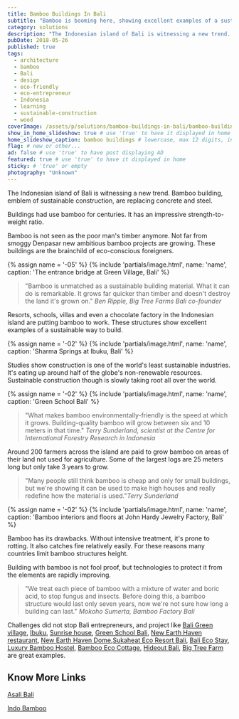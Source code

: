 ```yaml
---
title: Bamboo Buildings In Bali
subtitle: "Bamboo is booming here, showing excellent examples of a sustainable way to build."
category: solutions
description: "The Indonesian island of Bali is witnessing a new trend. Bamboo building, emblem of sustainable construction, are replacing concrete and steel. Buildings had..."
pubDate: 2018-05-26
published: true
tags:
  - architecture
  - bamboo
  - Bali
  - design
  - eco-friendly
  - eco-entrepreneur
  - Indonesia
  - learning
  - sustainable-construction
  - wood
coverImage: /assets/p/solutions/bamboo-buildings-in-bali/bamboo-buildings-in-bali.jpg
show_in_home_slideshow: true # use 'true' to have it displayed in home slideshow
home_slideshow_caption: bamboo buildings # lowercase, max 12 digits, including spaces
flag: # new or other...
ad: false # use 'true' to have post displaying AD
featured: true # use 'true' to have it displayed in home
sticky: # 'true' or empty
photography: "Unknown"
---
```


The Indonesian island of Bali is witnessing a new trend. Bamboo building, emblem of sustainable construction, are replacing concrete and steel.

Buildings had use bamboo for centuries. It has an impressive strength-to-weight ratio.

Bamboo is not seen as the poor man's timber anymore. Not far from smoggy Denpasar new ambitious bamboo projects are growing. These buildings are the brainchild of eco-conscious foreigners.

{% assign name = '-05' %} {% include 'partials/image.html', name: 'name', caption: 'The entrance bridge at Green Village, Bali' %}

> "Bamboo is unmatched as a sustainable building material. What it can do is remarkable. It grows far quicker than timber and doesn't destroy the land it's grown on." _Ben Ripple, Big Tree Farms Bali co-founder_

Resorts, schools, villas and even a chocolate factory in the Indonesian island are putting bamboo to work. These structures show excellent examples of a sustainable way to build.

{% assign name = '-02' %} {% include 'partials/image.html', name: 'name', caption: 'Sharma Springs at Ibuku, Bali' %}

Studies show construction is one of the world's least sustainable industries. It's eating up around half of the globe's non-renewable resources. Sustainable construction though is slowly taking root all over the world.

{% assign name = '-02' %} {% include 'partials/image.html', name: 'name', caption: 'Green School Bali' %}

> "What makes bamboo environmentally-friendly is the speed at which it grows. Building-quality bamboo will grow between six and 10 meters in that time." _Terry Sunderland, scientist at the Centre for International Forestry Research in Indonesia_

Around 200 farmers across the island are paid to grow bamboo on areas of their land not used for agriculture. Some of the largest logs are 25 meters long but only take 3 years to grow.

> "Many people still think bamboo is cheap and only for small buildings, but we're showing it can be used to make high houses and really redefine how the material is used."_Terry Sunderland_

{% assign name = '-02' %} {% include 'partials/image.html', name: 'name', caption: 'Bamboo interiors and floors at John Hardy Jewelry Factory, Bali' %}

Bamboo has its drawbacks. Without intensive treatment, it's prone to rotting. It also catches fire relatively easily. For these reasons many countries limit bamboo structures height.

Building with bamboo is not fool proof, but technologies to protect it from the elements are rapidly improving.

> "We treat each piece of bamboo with a mixture of water and boric acid, to stop fungus and insects. Before doing this, a bamboo structure would last only seven years, now we're not sure how long a building can last." _Mokoho Sumerta, Bamboo Factory Bali_

Challenges did not stop Bali entrepreneurs, and project like [Bali Green village](http://greenvillagebali.com/), [Ibuku](http://ibuku.com/), [Sunrise house](https://www.airbnb.co.uk/rooms/798483), [Green School Bali](https://www.greenschool.org/), [New Earth Haven restaurant](https://newearthhaven.com/), [New Earth Haven Dome](https://newearthhaven.com/crystal-dome-amethyst/),[Sukaheat Eco Resort Bali](https://architizer.com/projects/small-bamboo-hall-sukaheat-bali/), [Bali Eco Stay](https://www.baliecostay.com/), [Luxury Bamboo Hostel](https://goo.gl/maps/ooVYYDZLZER2), [Bamboo Eco Cottage](https://goo.gl/maps/Q2Etagk5ZfT2), [Hideout Bali](https://goo.gl/maps/GeuV1tMTTRJ2), [Big Tree Farm](https://bigtreefarms.com/blogs/news/tour-our-bamboo-factory) are great examples.

## Know More Links

[Asali Bali](http://www.asalibali.com/)

[Indo Bamboo](http://indobamboo.com/bamboo/)
